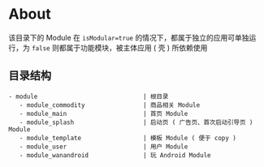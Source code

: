 # About

该目录下的 Module 在 `isModular=true` 的情况下，都属于独立的应用可单独运行，为 `false` 则都属于功能模块，被主体应用 ( 壳 ) 所依赖使用

## 目录结构

```
- module                             | 根目录
   - module_commodity                | 商品相关 Module
   - module_main                     | 首页 Module
   - module_splash                   | 启动页 ( 广告页、首次启动引导页 ) Module
   - module_template                 | 模板 Module ( 便于 copy )
   - module_user                     | 用户 Module
   - module_wanandroid               | 玩 Android Module
```